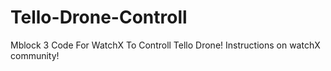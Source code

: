 # Tello-Drone-Controll
Mblock 3 Code For WatchX To Controll Tello Drone!
Instructions on watchX community!
